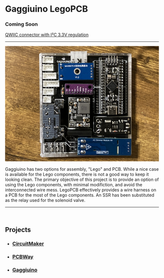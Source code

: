 # Gaggiuino LegoPCB

### <b>Coming Soon</b> 

[QWIIC connector with I²C 3.3V regulation](/PCB/README.md#comingsoon)

---

![Fully Populated](/PCB/Images/LegoPCB_Populated.JPG)

Gaggiuino has two options for assembly, "Lego" and PCB. While a nice case is available for the Lego components, there is not a good way to keep it looking clean. The primary objective of this project is to provide an option of using the Lego components, with minimal modifiction, and avoid the interconnected wire mess. LegoPCB effectively provides a wire harness on a PCB for the most of the Lego components. An SSR has been substituted as the relay used for the solenoid valve.

---
<br>

## Projects
- ### [CircuitMaker](https://workspace.circuitmaker.com/Projects/Details/somelucky/Gaggiuino-Lego-PCB-QWIIC)

- ### [PCBWay](https://www.pcbway.com/project/shareproject/Gaggiuino_Lego_PCB_872e6bd4.html)

- ### [Gaggiuino](https://gaggiuino.github.io/#/)

